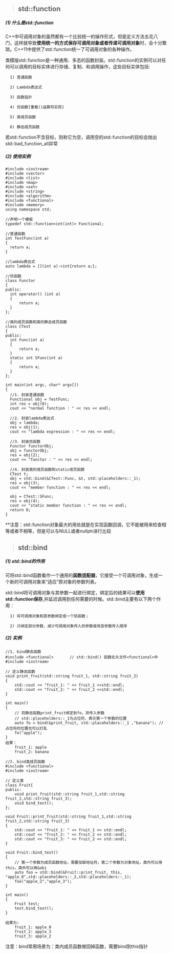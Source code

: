 > ## std::function

##### (1) 什么是std::function

  C++中可调用对象的虽然都有一个比较统一的操作形式，但是定义方法五花八门，这样就导致**使用统一的方式保存可调用对象或者传递可调用对象**时，会十分繁琐。C++11中提供了std::function统一了可调用对象的各种操作。
    
  类模版std::function是一种通用、多态的函数封装。std::function的实例可以对任何可以调用的目标实体进行存储、复制、和调用操作，这些目标实体包括:
  
      1) 普通函数
      
      2) Lambda表达式
      
      3) 函数指针
      
      4) 仿函数[重载()运算符实现]
      
      5) 类成员函数
      
      6) 静态成员函数
      
  若std::function不含目标，则称它为空，调用空的std::function的目标会抛出std::bad_function_all异常
  
##### (2) 使用实例

```
#include <iostream>
#include <vector>
#include <list>
#include <map>
#include <set>
#include <string>
#include <algorithm>
#include <functional>
#include <memory>
using namespace std;

//声明一个模板
typedef std::function<int(int)> Functional;

//普通函数
int TestFunc(int a)
{
  return a;
}

//lambda表达式
auto lambda = [](int a)->int{return a;};

//仿函数
class Functor
{
public:
  int operator() (int a)
  {
      return a;
  }
};

//类的成员函数和类的静态成员函数
class CTest
{
public:
  int Func(int a)
  {
      return a;
  }
  static int SFunc(int a)
  {
      return a;
  }
};

int main(int argc, char* argv[])
{
  //1. 封装普通函数
  Functional obj = TestFunc;
  int res = obj(0);
  cout << "normal function : " << res << endl;
  
  //2. 封装lambda表达式
  obj = lambda;
  res = obj(1);
  cout << "lambda expression : " << res << endl;
  
  //3. 封装仿函数
  Functor functorObj;
  obj = functorObj;
  res = obj(2);
  cout << "functor : " << res << endl;
  
  //4. 封装类的成员函数和static成员函数
  CTest t;
  obj = std::bind(&CTest::Func, &t, std::placeholders::_1);
  res = obj(3);
  cout << "member function : " << res << endl;
  
  obj = CTest::SFunc;
  res = obj(4);
  cout << "static member function : " << res << endl;
  return 0;
}

```

 **注意：std::function对象最大的用处就是在实现函数回调，它不能被用来检查相等或者不相等，但是可以与NULL或者nullptr进行比较
 
> ## std::bind

##### (1) std::bind的作用

  可将std::bind函数看作一个通用的**函数适配器**，它接受一个可调用对象，生成一个新的可调用对象来“适应”原对象的参数列表。

  std::bind将可调用对象与其参数一起进行绑定，绑定后的结果可以**使用std::function保存**,并延迟调用到任何需要的时候。std::bind主要有以下两个作用：

      1) 将可调用对象和其参数绑定成一个防函数；
      
      2) 只绑定部分参数，减少可调用对象传入的参数或改变参数传入顺序

##### (2) 实例

```
//1. bind静态函数
#include <functional>		// std::bind() 函数在头文件<functional>中
#include <iostream>

// 定义静态函数
void print_fruit(std::string fruit_1, std::string fruit_2)		
{
    std::cout << "fruit_1: " << fruit_1 <<std::endl;
    std::cout << "fruit_2: " << fruit_2 <<std::endl;
}

int main()
{
    // 将静态函数print_fruit绑定到fo，并传入参数
    // std::placeholders::_1为占位符，表示第一个参数的位置  
    auto fo = bind(&print_fruit, std::placeholders::_1 ,"banana"); //占位符的位置也可以打乱
    fo("apple");   
}
结果：
    fruit_1: apple
    fruit_2: banana

//2. bind类成员函数
#include <functional>
#include <iostream>

// 定义类
class Fruit{
public:
    void print_fruit(std::string fruit_1,std::string fruit_2,std::string fruit_3);
    void bind_test();
};

void Fruit::print_fruit(std::string fruit_1,std::string fruit_2,std::string fruit_3)
{
    std::cout << "fruit_1: " << fruit_1 << std::endl;
    std::cout << "fruit_2: " << fruit_2 << std::endl;
    std::cout << "fruit_3: " << fruit_2 << std::endl;
}

void Fruit::bind_test()
{
    // 第一个参数为成员函数地址，需要加取地址符，第二个参数为对象地址，类内可以用this，类外可以用&obj
    auto foo = std::bind(&Fruit::print_fruit, this, "apple_0",std::placeholders::_2,std::placeholders::_1);
    foo("apple_2","apple_3");
}

int main()
{
    Fruit test;
    test.bind_test();
}

结果为:
    fruit_1: apple_0
    fruit_2: apple_3
    fruit_3: apple_2

```

注意：bind常用场景为：类内成员函数做回掉函数，需要bind到this指针
